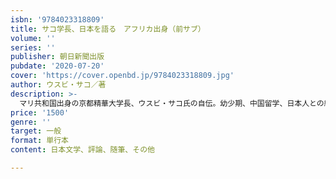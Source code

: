 ```yaml
---
isbn: '9784023318809'
title: サコ学長、日本を語る　アフリカ出身（前サブ）
volume: ''
series: ''
publisher: 朝日新聞出版
pubdate: '2020-07-20'
cover: 'https://cover.openbd.jp/9784023318809.jpg'
author: ウスビ・サコ／著
description: >-
  マリ共和国出身の京都精華大学長、ウスビ・サコ氏の自伝。幼少期、中国留学、日本人との結婚、子育て、学長就任。波乱に満ち「なんでやねん」の連続だった日々をコミカルに回顧しつつ、日本社会や教育の問題点を独自の視点で鋭く批判する。
price: '1500'
genre: ''
target: 一般
format: 単行本
content: 日本文学、評論、随筆、その他

---
```

